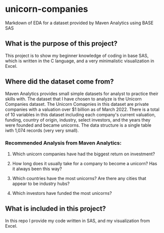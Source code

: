 # unicorn-companies
Markdown of EDA for a dataset provided by Maven Analytics using BASE SAS

## What is the purpose of this project? 
This project is to show my beginner knowledge of coding in base SAS, which is written in the C language, and a very minimalistic visualization in Excel.

## Where did the dataset come from?
Maven Analytics provides small simple datasets for analyst to practice their skills with. The dataset that I have chosen to analyze is the Unicorn Companies dataset. The Unicorn Comapnies in this dataset are private companies with a valuation over $1 billion as of March 2022. There is a total of 10 variables in this dataset including each company's current valuation, funding, country of origin, industry, select investors, and the years they were founded and became unicorns. The data structure is a single table iwth 1,074 records (very very small).

### Recommended Analysis from Maven Analytics:
1. Which unicorn companies have had the biggest return on investment?

2. How long does it usually take for a company to become a unicorn? Has it always been this way?

3. Which countries have the most unicorns? Are there any cities that appear to be industry hubs?

4. Which investors have funded the most unicorns?


## What is included in this project?
In this repo I provide my code written in SAS, and my visualization from Excel.
